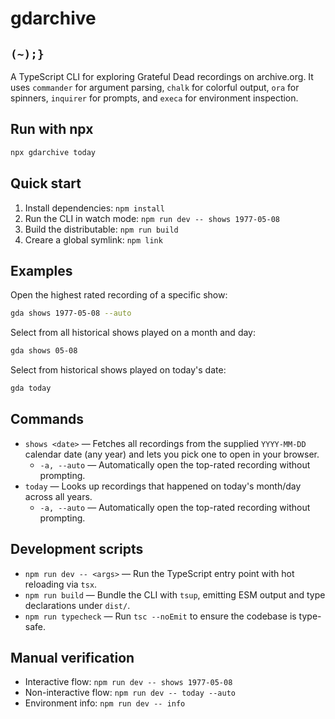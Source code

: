 # gdarchive

## `(~);}`

A TypeScript CLI for exploring Grateful Dead recordings on archive.org. It uses `commander` for argument parsing, `chalk` for colorful output, `ora` for spinners, `inquirer` for prompts, and `execa` for environment inspection.

## Run with npx

```bash
npx gdarchive today
```

## Quick start

1. Install dependencies: `npm install`
2. Run the CLI in watch mode: `npm run dev -- shows 1977-05-08`
3. Build the distributable: `npm run build`
4. Creare a global symlink: `npm link`

## Examples

Open the highest rated recording of a specific show:

```bash
gda shows 1977-05-08 --auto
```

Select from all historical shows played on a month and day:

```bash
gda shows 05-08
```

Select from historical shows played on today's date:

```bash
gda today
```

## Commands

- `shows <date>` — Fetches all recordings from the supplied `YYYY-MM-DD` calendar date (any year) and lets you pick one to open in your browser.
  - `-a, --auto` — Automatically open the top-rated recording without prompting.
- `today` — Looks up recordings that happened on today's month/day across all years.
  - `-a, --auto` — Automatically open the top-rated recording without prompting.

## Development scripts

- `npm run dev -- <args>` — Run the TypeScript entry point with hot reloading via `tsx`.
- `npm run build` — Bundle the CLI with `tsup`, emitting ESM output and type declarations under `dist/`.
- `npm run typecheck` — Run `tsc --noEmit` to ensure the codebase is type-safe.

## Manual verification

- Interactive flow: `npm run dev -- shows 1977-05-08`
- Non-interactive flow: `npm run dev -- today --auto`
- Environment info: `npm run dev -- info`
